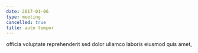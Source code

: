 ```yaml
---
date: 2017-01-06
type: meeting
cancelled: true
title: aute tempor
---
```

officia voluptate reprehenderit sed dolor ullamco laboris eiusmod quis amet,
